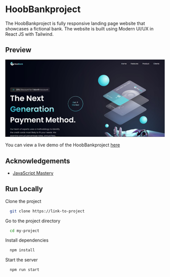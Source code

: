 
# HoobBankproject

The HoobBankproject is fully responsive landing page website that showcases a fictional bank. The website is built using Modern UI/UX in React JS with Tailwind.


## Preview

![](https://github.com/anamanuellar/HoobBankproject/blob/main/screen%20capture.jpg)

You can view a live demo of the HoobBankproject [here](https://anamanuellar.github.io/HoobBankproject/)


## Acknowledgements

 - [JavaScript Mastery](https://www.jsmastery.pro/)



## Run Locally

Clone the project

```bash
  git clone https://link-to-project
```

Go to the project directory

```bash
  cd my-project
```

Install dependencies

```bash
  npm install
```

Start the server

```bash
  npm run start
```
